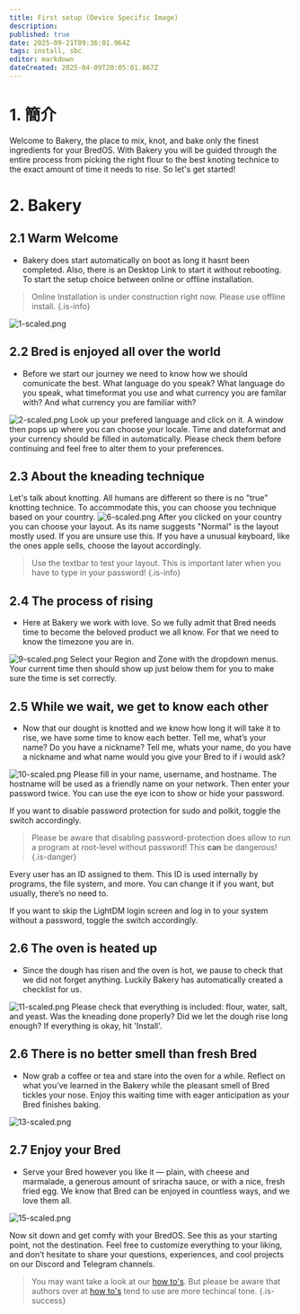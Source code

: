 ```yaml
---
title: First setup (Device Specific Image)
description:
published: true
date: 2025-09-21T09:36:01.964Z
tags: install, sbc
editor: markdown
dateCreated: 2025-04-09T20:05:01.867Z
---
```


# 1. 簡介

Welcome to Bakery, the place to mix, knot, and bake only the finest ingredients for your BredOS. With Bakery you will be guided through the entire process from picking the right flour to the best knoting technice to the exact amount of time it needs to rise. So let's get started!

# 2. Bakery

## 2.1 Warm Welcome

- Bakery does start automatically on boot as long it hasnt been completed. Also, there is an Desktop Link to start it without rebooting. To start the setup choice between online or offline installation.

> Online Installation is under construction right now. Please use offline install.
> {.is-info}

![1-scaled.png](/first-setup/1-scaled.png)

## 2.2 Bred is enjoyed all over the world

- Before we start our journey we need to know how we should comunicate the best. What language do you speak? What language do you speak, what timeformat you use and what currency you are familar with? And what currency you are familiar with?

![2-scaled.png](/first-setup/2-scaled.png)
Look up your prefered language and click on it. A window then pops up where you can choose your locale. Time and dateformat and your currency should be filled in automatically. Please check them before continuing and feel free to alter them to your preferences.

## 2.3 About the kneading technique

Let's talk about knotting. All humans are different so there is no "true" knotting technice. To accommodate this, you can choose you technique based on your country.
![6-scaled.png](/first-setup/6-scaled.png)
After you clicked on your country you can choose your layout. As its name suggests "Normal" is the layout mostly used. If you are unsure use this. If you have a unusual keyboard, like the ones apple sells, choose the layout accordingly.

> Use the textbar to test your layout. This is important later when you have to type in your password!
> {.is-info}

## 2.4 The process of rising

- Here at Bakery we work with love. So we fully admit that Bred needs time to become the beloved product we all know. For that we need to know the timezone you are in.

![9-scaled.png](/first-setup/9-scaled.png)
Select your Region and Zone with the dropdown menus. Your current time then should show up just below them for you to make sure the time is set correctly.

## 2.5 While we wait, we get to know each other

- Now that our dought is knotted and we know how long it will take it to rise, we have some time to know each better. Tell me, what’s your name? Do you have a nickname? Tell me, whats your name, do you have a nickname and what name would you give your Bred to if i would ask?

![10-scaled.png](/first-setup/10-scaled.png)
Please fill in your name, username, and hostname. The hostname will be used as a friendly name on your network. Then enter your password twice. You can use the eye icon to show or hide your password.

If you want to disable password protection for sudo and polkit, toggle the switch accordingly.

> Please be aware that disabling password-protection does allow to run a program at root-level without password! This **can** be dangerous!
> {.is-danger}

Every user has an ID assigned to them. This ID is used internally by programs, the file system, and more. You can change it if you want, but usually, there’s no need to.

If you want to skip the LightDM login screen and log in to your system without a password, toggle the switch accordingly.

## 2.6 The oven is heated up

- Since the dough has risen and the oven is hot, we pause to check that we did not forget anything. Luckily Bakery has automatically created a checklist for us.

![11-scaled.png](/first-setup/11-scaled.png)
Please check that everything is included: flour, water, salt, and yeast. Was the kneading done properly? Did we let the dough rise long enough? If everything is okay, hit 'Install'.

## 2.6 There is no better smell than fresh Bred

- Now grab a coffee or tea and stare into the oven for a while. Reflect on what you’ve learned in the Bakery while the pleasant smell of Bred tickles your nose. Enjoy this waiting time with eager anticipation as your Bred finishes baking.

![13-scaled.png](/first-setup/13-scaled.png)

## 2.7 Enjoy your Bred

- Serve your Bred however you like it — plain, with cheese and marmalade, a generous amount of sriracha sauce, or with a nice, fresh fried egg. We know that Bred can be enjoyed in countless ways, and we love them all.

![15-scaled.png](/first-setup/15-scaled.png)

Now sit down and get comfy with your BredOS. See this as your starting point, not the destination. Feel free to customize everything to your liking, and don’t hesitate to share your questions, experiences, and cool projects on our Discord and Telegram channels.

> You may want take a look at our [how to's](/en/how-to). But please be aware that authors over at [how to's](/en/how-to) tend to use are more techincal tone.
> {.is-success}
